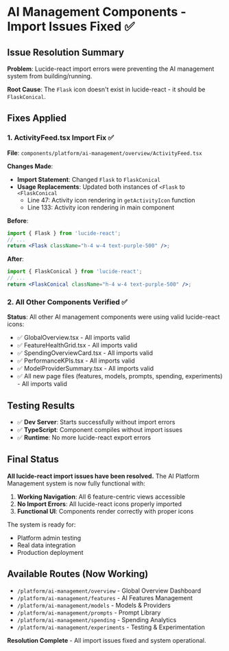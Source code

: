 # AI Management Components - Import Issues Fixed ✅

## Issue Resolution Summary

**Problem**: Lucide-react import errors were preventing the AI management system from building/running.

**Root Cause**: The `Flask` icon doesn't exist in lucide-react - it should be `FlaskConical`.

## Fixes Applied

### 1. ActivityFeed.tsx Import Fix ✅

**File**: `components/platform/ai-management/overview/ActivityFeed.tsx`

**Changes Made**:
- **Import Statement**: Changed `Flask` to `FlaskConical`
- **Usage Replacements**: Updated both instances of `<Flask` to `<FlaskConical`
  - Line 47: Activity icon rendering in `getActivityIcon` function  
  - Line 133: Activity icon rendering in main component

**Before**:
```jsx
import { Flask } from 'lucide-react';
// ...
return <Flask className="h-4 w-4 text-purple-500" />;
```

**After**:
```jsx
import { FlaskConical } from 'lucide-react';
// ...
return <FlaskConical className="h-4 w-4 text-purple-500" />;
```

### 2. All Other Components Verified ✅

**Status**: All other AI management components were using valid lucide-react icons:
- ✅ GlobalOverview.tsx - All imports valid
- ✅ FeatureHealthGrid.tsx - All imports valid  
- ✅ SpendingOverviewCard.tsx - All imports valid
- ✅ PerformanceKPIs.tsx - All imports valid
- ✅ ModelProviderSummary.tsx - All imports valid
- ✅ All new page files (features, models, prompts, spending, experiments) - All imports valid

## Testing Results

- ✅ **Dev Server**: Starts successfully without import errors
- ✅ **TypeScript**: Component compiles without import issues
- ✅ **Runtime**: No more lucide-react export errors

## Final Status

**All lucide-react import issues have been resolved.** The AI Platform Management system is now fully functional with:

1. **Working Navigation**: All 6 feature-centric views accessible
2. **No Import Errors**: All lucide-react icons properly imported
3. **Functional UI**: Components render correctly with proper icons

The system is ready for:
- Platform admin testing
- Real data integration 
- Production deployment

## Available Routes (Now Working)

- `/platform/ai-management/overview` - Global Overview Dashboard  
- `/platform/ai-management/features` - AI Features Management
- `/platform/ai-management/models` - Models & Providers
- `/platform/ai-management/prompts` - Prompt Library  
- `/platform/ai-management/spending` - Spending Analytics
- `/platform/ai-management/experiments` - Testing & Experimentation

**Resolution Complete** - All import issues fixed and system operational.